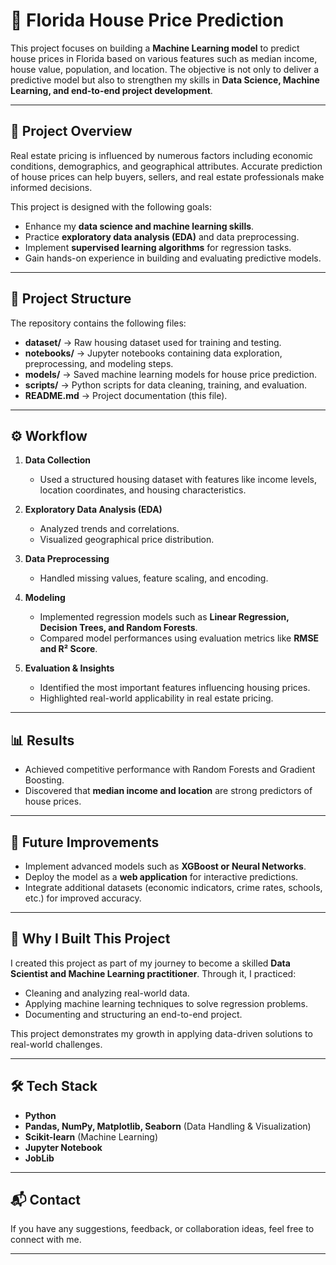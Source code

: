 # 🏡 Florida House Price Prediction

This project focuses on building a **Machine Learning model** to predict house prices in Florida based on various features such as median income, house value, population, and location. The objective is not only to deliver a predictive model but also to strengthen my skills in **Data Science, Machine Learning, and end-to-end project development**.

---

## 📌 Project Overview

Real estate pricing is influenced by numerous factors including economic conditions, demographics, and geographical attributes. Accurate prediction of house prices can help buyers, sellers, and real estate professionals make informed decisions.  

This project is designed with the following goals:
- Enhance my **data science and machine learning skills**.  
- Practice **exploratory data analysis (EDA)** and data preprocessing.  
- Implement **supervised learning algorithms** for regression tasks.  
- Gain hands-on experience in building and evaluating predictive models.  

---

## 📂 Project Structure

The repository contains the following files:

- **dataset/** → Raw housing dataset used for training and testing.  
- **notebooks/** → Jupyter notebooks containing data exploration, preprocessing, and modeling steps.  
- **models/** → Saved machine learning models for house price prediction.  
- **scripts/** → Python scripts for data cleaning, training, and evaluation.  
- **README.md** → Project documentation (this file).  

---

## ⚙️ Workflow

1. **Data Collection**  
   - Used a structured housing dataset with features like income levels, location coordinates, and housing characteristics.  

2. **Exploratory Data Analysis (EDA)**  
   - Analyzed trends and correlations.  
   - Visualized geographical price distribution.  

3. **Data Preprocessing**  
   - Handled missing values, feature scaling, and encoding.  

4. **Modeling**  
   - Implemented regression models such as **Linear Regression, Decision Trees, and Random Forests**.  
   - Compared model performances using evaluation metrics like **RMSE and R² Score**.  

5. **Evaluation & Insights**  
   - Identified the most important features influencing housing prices.  
   - Highlighted real-world applicability in real estate pricing.  

---

## 📊 Results

- Achieved competitive performance with Random Forests and Gradient Boosting.  
- Discovered that **median income and location** are strong predictors of house prices.  

---

## 🚀 Future Improvements

- Implement advanced models such as **XGBoost or Neural Networks**.  
- Deploy the model as a **web application** for interactive predictions.  
- Integrate additional datasets (economic indicators, crime rates, schools, etc.) for improved accuracy.  

---

## 🎯 Why I Built This Project

I created this project as part of my journey to become a skilled **Data Scientist and Machine Learning practitioner**. Through it, I practiced:
- Cleaning and analyzing real-world data.  
- Applying machine learning techniques to solve regression problems.  
- Documenting and structuring an end-to-end project.  

This project demonstrates my growth in applying data-driven solutions to real-world challenges.  

---

## 🛠️ Tech Stack

- **Python**  
- **Pandas, NumPy, Matplotlib, Seaborn** (Data Handling & Visualization)  
- **Scikit-learn** (Machine Learning)  
- **Jupyter Notebook**
- **JobLib**

---

## 📬 Contact

If you have any suggestions, feedback, or collaboration ideas, feel free to connect with me.  

---
